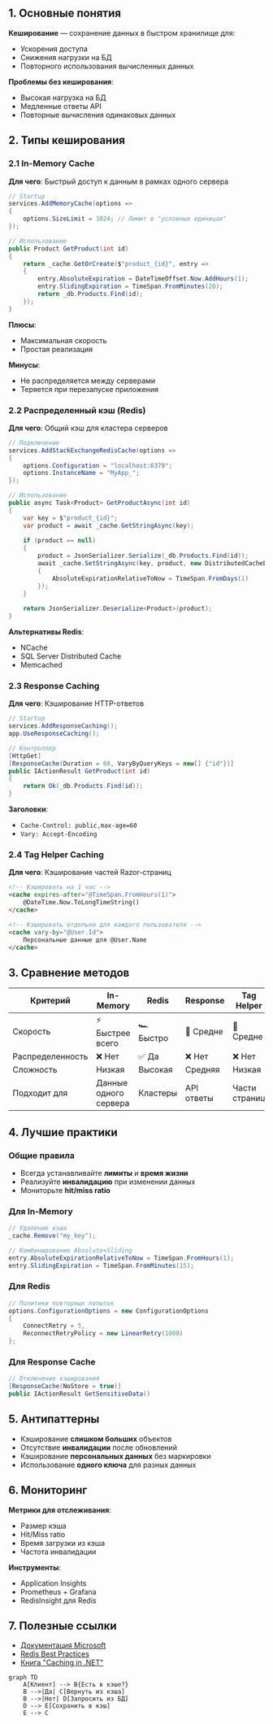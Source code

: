 ## 1. Основные понятия
**Кеширование** — сохранение данных в быстром хранилище для:
- Ускорения доступа
- Снижения нагрузки на БД
- Повторного использования вычисленных данных

**Проблемы без кеширования**:
- Высокая нагрузка на БД
- Медленные ответы API
- Повторные вычисления одинаковых данных

## 2. Типы кеширования

### 2.1 In-Memory Cache
**Для чего**: Быстрый доступ к данным в рамках одного сервера

```csharp
// Startup
services.AddMemoryCache(options => 
{
    options.SizeLimit = 1024; // Лимит в "условных единицах"
});

// Использование
public Product GetProduct(int id)
{
    return _cache.GetOrCreate($"product_{id}", entry =>
    {
        entry.AbsoluteExpiration = DateTimeOffset.Now.AddHours(1);
        entry.SlidingExpiration = TimeSpan.FromMinutes(20);
        return _db.Products.Find(id);
    });
}
```

**Плюсы**:
- Максимальная скорость
- Простая реализация

**Минусы**:
- Не распределяется между серверами
- Теряется при перезапуске приложения

### 2.2 Распределенный кэш (Redis)
**Для чего**: Общий кэш для кластера серверов

```csharp
// Подключение
services.AddStackExchangeRedisCache(options =>
{
    options.Configuration = "localhost:6379";
    options.InstanceName = "MyApp_";
});

// Использование
public async Task<Product> GetProductAsync(int id)
{
    var key = $"product_{id}";
    var product = await _cache.GetStringAsync(key);
    
    if (product == null)
    {
        product = JsonSerializer.Serialize(_db.Products.Find(id));
        await _cache.SetStringAsync(key, product, new DistributedCacheEntryOptions
        {
            AbsoluteExpirationRelativeToNow = TimeSpan.FromDays(1)
        });
    }
    
    return JsonSerializer.Deserialize<Product>(product);
}
```

**Альтернативы Redis**:
- NCache
- SQL Server Distributed Cache
- Memcached

### 2.3 Response Caching
**Для чего**: Кэширование HTTP-ответов

```csharp
// Startup
services.AddResponseCaching();
app.UseResponseCaching();

// Контроллер
[HttpGet]
[ResponseCache(Duration = 60, VaryByQueryKeys = new[] {"id"})]
public IActionResult GetProduct(int id)
{
    return Ok(_db.Products.Find(id));
}
```

**Заголовки**:
- `Cache-Control: public,max-age=60`
- `Vary: Accept-Encoding`

### 2.4 Tag Helper Caching
**Для чего**: Кэширование частей Razor-страниц

```html
<!-- Кэшировать на 1 час -->
<cache expires-after="@TimeSpan.FromHours(1)">
    @DateTime.Now.ToLongTimeString()
</cache>

<!-- Кэшировать отдельно для каждого пользователя -->
<cache vary-by="@User.Id">
    Персональные данные для @User.Name
</cache>
```

## 3. Сравнение методов

| Критерий            | In-Memory | Redis  | Response | Tag Helper |
|---------------------|----------|--------|----------|------------|
| Скорость           | ⚡️ Быстрее всего | 🏎️ Быстро | 🚗 Средне | 🚗 Средне |
| Распределенность   | ❌ Нет    | ✅ Да   | ❌ Нет    | ❌ Нет     |
| Сложность          | Низкая   | Высокая | Средняя  | Низкая     |
| Подходит для       | Данные одного сервера | Кластеры | API ответы | Части страниц |

## 4. Лучшие практики

### Общие правила
- Всегда устанавливайте **лимиты** и **время жизни**
- Реализуйте **инвалидацию** при изменении данных
- Мониторьте **hit/miss ratio**

### Для In-Memory
```csharp
// Удаление кэша
_cache.Remove("my_key");

// Комбинирование Absolute+Sliding
entry.AbsoluteExpirationRelativeToNow = TimeSpan.FromHours(1);
entry.SlidingExpiration = TimeSpan.FromMinutes(15);
```

### Для Redis
```csharp
// Политики повторных попыток
options.ConfigurationOptions = new ConfigurationOptions
{
    ConnectRetry = 5,
    ReconnectRetryPolicy = new LinearRetry(1000)
};
```

### Для Response Cache
```csharp
// Отключение кэширования
[ResponseCache(NoStore = true)]
public IActionResult GetSensitiveData()
```

## 5. Антипаттерны
- Кэширование **слишком больших** объектов
- Отсутствие **инвалидации** после обновлений
- Кэширование **персональных данных** без маркировки
- Использование **одного ключа** для разных данных

## 6. Мониторинг
**Метрики для отслеживания**:
- Размер кэша
- Hit/Miss ratio
- Время загрузки из кэша
- Частота инвалидации

**Инструменты**:
- Application Insights
- Prometheus + Grafana
- RedisInsight для Redis

## 7. Полезные ссылки
- [Документация Microsoft](https://learn.microsoft.com/aspnet/core/performance/caching)
- [Redis Best Practices](https://redis.io/docs/management/best-practices/)
- [Книга "Caching in .NET"](https://www.manning.com/books/caching-in-dot-net)



```mermaid
graph TD
    A[Клиент] --> B{Есть в кэше?}
    B -->|Да| C[Вернуть из кэша]
    B -->|Нет| D[Запросить из БД]
    D --> E[Сохранить в кэш]
    E --> C
```
